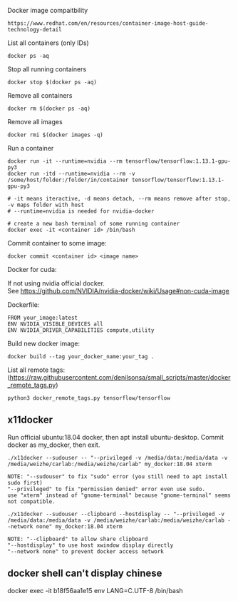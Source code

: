Docker image compaitbility

    https://www.redhat.com/en/resources/container-image-host-guide-technology-detail



List all containers (only IDs)

    docker ps -aq

Stop all running containers

    docker stop $(docker ps -aq)

Remove all containers

    docker rm $(docker ps -aq)

Remove all images

    docker rmi $(docker images -q)

Run a container

    docker run -it --runtime=nvidia --rm tensorflow/tensorflow:1.13.1-gpu-py3
    docker run -itd --runtime=nvidia --rm -v /some/host/folder:/folder/in/container tensorflow/tensorflow:1.13.1-gpu-py3
    
    # -it means iteractive, -d means detach, --rm means remove after stop, -v maps folder with host
    # --runtime=nvidia is needed for nvidia-docker
    
    # create a new bash terminal of some running container
    docker exec -it <container id> /bin/bash

Commit container to some image:

    docker commit <container id> <image name> 

Docker for cuda:

If not using nvidia official docker.    
See https://github.com/NVIDIA/nvidia-docker/wiki/Usage#non-cuda-image    

Dockerfile:
    
    FROM your_image:latest
    ENV NVIDIA_VISIBLE_DEVICES all
    ENV NVIDIA_DRIVER_CAPABILITIES compute,utility

Build new docker image:

    docker build --tag your_docker_name:your_tag .
    
    
List all remote tags:
(https://raw.githubusercontent.com/denilsonsa/small_scripts/master/docker_remote_tags.py)

    python3 docker_remote_tags.py tensorflow/tensorflow
    

## x11docker

Run official ubuntu:18.04 docker, then apt install ubuntu-desktop. Commit docker as my_docker, then exit.

    ./x11docker --sudouser -- "--privileged -v /media/data:/media/data -v /media/weizhe/carlab:/media/weizhe/carlab" my_docker:18.04 xterm

    NOTE: "--sudouser" to fix "sudo" error (you still need to apt install sudo first)
    "--privileged" to fix "permission denied" error even use sudo.
    use "xterm" instead of "gnome-terminal" because "gnome-terminal" seems not compatible.

    ./x11docker --sudouser --clipboard --hostdisplay -- "--privileged -v /media/data:/media/data -v /media/weizhe/carlab:/media/weizhe/carlab --network none" my_docker:18.04 xterm
    
    NOTE: "--clipboard" to allow share clipboard
    "--hostdisplay" to use host xwindow display directly
    "--network none" to prevent docker access network


## docker shell can't display chinese

docker exec -it b18f56aa1e15 env LANG=C.UTF-8 /bin/bash 


